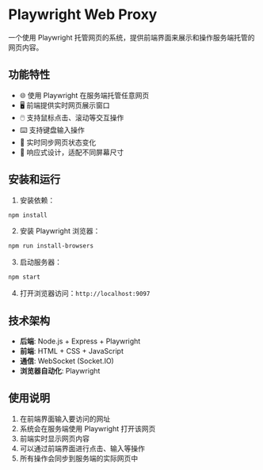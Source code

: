 # Playwright Web Proxy

一个使用 Playwright 托管网页的系统，提供前端界面来展示和操作服务端托管的网页内容。

## 功能特性

- 🌐 使用 Playwright 在服务端托管任意网页
- 🖥️ 前端提供实时网页展示窗口
- 🖱️ 支持鼠标点击、滚动等交互操作
- ⌨️ 支持键盘输入操作
- 🔄 实时同步网页状态变化
- 📱 响应式设计，适配不同屏幕尺寸

## 安装和运行

1. 安装依赖：
```bash
npm install
```

2. 安装 Playwright 浏览器：
```bash
npm run install-browsers
```

3. 启动服务器：
```bash
npm start
```

4. 打开浏览器访问：`http://localhost:9097`

## 技术架构

- **后端**: Node.js + Express + Playwright
- **前端**: HTML + CSS + JavaScript
- **通信**: WebSocket (Socket.IO)
- **浏览器自动化**: Playwright

## 使用说明

1. 在前端界面输入要访问的网址
2. 系统会在服务端使用 Playwright 打开该网页
3. 前端实时显示网页内容
4. 可以通过前端界面进行点击、输入等操作
5. 所有操作会同步到服务端的实际网页中